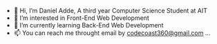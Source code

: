 - 👋 Hi, I’m Daniel Adde, A third year Computer Science Student at AIT
- 👀 I’m interested in Front-End Web Development
- 🌱 I’m currently learning Back-End Web Development
- 📫 You can reach me throught email by codecoast360@gmail.com ...

<!---
CodeCoast360/CodeCoast360 is a ✨ special ✨ repository because its `README.md` (this file) appears on your GitHub profile.
You can click the Preview link to take a look at your changes.
--->

